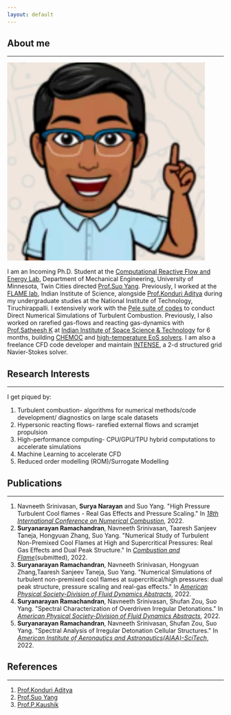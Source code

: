 ```yaml
---
layout: default
---
```


## About me 
---
<img class="profile-picture" src="profile.jpg">

I am an Incoming Ph.D. Student at the [Computational Reactive Flow and Energy Lab](https://crfel.umn.edu/), Department of Mechanical Engineering, University of Minnesota, Twin Cities directed [Prof.Suo Yang](https://cse.umn.edu/me/suo-yang). Previously, I worked at the [FLAME lab](http://cds.iisc.ac.in/faculty/konduriadi/), Indian Institute of Science, alongside [Prof.Konduri Aditya](https://cds.iisc.ac.in/people/faculty/name/konduri-aditya/) during my undergraduate studies at the National Institute of Technology, Tiruchirappalli. I extensively work with the [Pele suite of codes](https://amrex-combustion.github.io/) to conduct Direct Numerical Simulations of Turbulent Combustion. Previously, I also worked on rarefied gas-flows and reacting gas-dynamics with [Prof.Satheesh K](https://www.iist.ac.in/aerospace/satheeshk) at [Indian Institute of Space Science & Technology](https://www.iist.ac.in/aboutus/institute) for 6 months, building [CHEMOC](https://github.com/RSuryaNarayan/CHEMOC) and [high-temperature EoS solvers](https://github.com/RSuryaNarayan/High-Temperature-Gas-Dynamics). I am also a freelance CFD code developer and maintain [INTENSE](https://github.com/RSuryaNarayan/INT--E--NSE), a 2-d structured grid Navier-Stokes solver.

## Research Interests
---
I get piqued by:
1. Turbulent combustion- algorithms for numerical methods/code development/ diagnostics on large scale datasets
2. Hypersonic reacting flows- rarefied external flows and scramjet propulsion
3. High-performance computing- CPU/GPU/TPU hybrid computations to accelerate simulations  
4. Machine Learning to accelerate CFD
5. Reduced order modelling (ROM)/Surrogate Modelling

## Publications
---
1. Navneeth Srinivasan, **Surya Narayan** and Suo Yang. "High Pressure Turbulent Cool flames - Real Gas Effects and Pressure Scaling." In [*18th International Conference on Numerical Combustion*](https://www.combustioninstitute.org/ci-event/international-meeting-on-numerical-combustion/), 2022.
2. **Suryanarayan Ramachandran**, Navneeth Srinivasan, Taaresh Sanjeev Taneja, Hongyuan Zhang, Suo Yang. "Numerical Study of Turbulent Non-Premixed Cool Flames at High and Supercritical Pressures: Real Gas Effects and Dual Peak Structure." In [*Combustion and Flame*](https://www.journals.elsevier.com/combustion-and-flame)(submitted), 2022. 
3. **Suryanarayan Ramachandran**, Navneeth Srinivasan, Hongyuan Zhang,Taaresh Sanjeev Taneja, Suo Yang. "Numerical Simulations of turbulent non-premixed cool flames at supercritical/high pressures: dual peak structure, pressure scaling and real-gas effects." In [*American Physical Society-Division of Fluid Dynamics Abstracts*](accepted), 2022.
4. **Suryanarayan Ramachandran**, Navneeth Srinivasan, Shufan Zou, Suo Yang. "Spectral Characterization of Overdriven Irregular Detonations." In [*American Physical Society-Division of Fluid Dynamics Abstracts*](accepted), 2022.
5. **Suryanarayan Ramachandran**, Navneeth Srinivasan, Shufan Zou, Suo Yang. "Spectral Analysis of Irregular Detonation Cellular Structures." In [*American Institute of Aeronautics and Astronautics(AIAA)-SciTech*](accepted), 2022.

## References
---
1. [Prof.Konduri Aditya](http://cds.iisc.ac.in/faculty/konduriadi/)
2. [Prof.Suo Yang](https://crfel.umn.edu/)
3. [Prof.P.Kaushik](https://www.nitt.edu/home/academics/departments/mech/faculty/pkaushik/)
